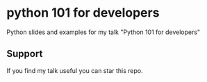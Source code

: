 # python 101 for developers

Python slides and examples for my talk "Python 101 for developers"

## Support
If you find my talk useful you can star this repo.
